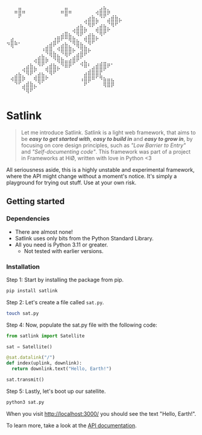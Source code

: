 <pre>
⠀⠀⠀⣤⠀⠀⠀⠀⠀⠀⠀⠀⠀⠀⠀⣤⠀⠀⠀⠀⠀⠀⠀⠀⣠⣦⡀⠀⠀⠀
⠀⠀⠛⣿⠛⠀⠀⠀⠀⠀⠀⠀⠀⠀⠛⣿⠛⠀⠀⠀⠀⠀⡀⠺⣿⣿⠟⢀⡀⠀
⠀⠀⠀⠁⠀⠀⠀⠀⠀⠀⠀⠀⠀⠀⠀⠀⠀⠀⠀⠀⣠⣾⣿⣦⠈⠁⣴⣿⣿⡦
⠀⠀⠀⠀⠀⠀⠀⠀⠀⠀⠀⠀⠀⠀⠀⠀⠀⠀⣠⣦⡈⠻⠟⢁⣴⣦⡈⠻⠋⠀
⠀⠀⠀⠀⠀⠀⠀⠀⠀⠀⠀⠀⠀⠀⢀⣤⡀⠺⣿⣿⠟⢀⡀⠻⣿⡿⠋⠀⠀⠀
⠀⣠⠀⠀⠀⠀⠀⠀⠀⠀⠀⠀⢠⣶⡿⠿⣿⣦⡈⠁⣴⣿⣿⡦⠈⠀⠀⠀⠀⠀
⠲⣿⠷⠂⠀⠀⠀⠀⠀⠀⢀⣴⡿⠋⣠⣦⡈⠻⣿⣦⡈⠻⠋⠀⠀⠀⠀⠀⠀⠀
⠀⠈⠀⠀⠀⠀⠀⠀⠀⠰⣿⣿⡀⠺⣿⣿⣿⡦⠈⣻⣿⡦⠀⠀⠀⠀⠀⠀⠀⠀
⠀⠀⠀⠀⠀⠀⠀⠀⣠⣦⡈⠻⣿⣦⡈⠻⠋⣠⣾⡿⠋⠀⠀⠀⠀⠀⠀⠀⠀⠀
⠀⠀⠀⠀⠀⠀⡀⠺⣿⣿⠟⢀⡈⠻⣿⣶⣾⡿⠋⣠⣦⡀⠀⢀⣠⣤⣀⡀⠀⠀
⠀⠀⠀⠀⣠⣾⣿⣦⠈⠁⣴⣿⣿⡦⠈⠛⠋⠀⠀⠈⠛⢁⣴⣿⣿⡿⠋⠀⠀⠀
⠀⠀⣠⣦⡈⠻⠟⢁⣴⣦⡈⠻⠋⠀⠀⠀⠀⠀⠀⠀⣴⣿⣿⣿⣏⠀⠀⠀⠀⠀
⠀⠺⣿⣿⠟⢀⡀⠻⣿⡿⠋⠀⠀⠀⠀⠀⠀⠀⠀⠰⣿⡿⠛⠁⠙⣷⣶⣦⠀⠀
⠀⠀⠈⠁⣴⣿⣿⡦⠈⠀⠀⠀⠀⠀⠀⠀⠀⠀⠀⠀⠋⠀⠀⠀⠀⠻⠿⠟⠀⠀
⠀⠀⠀⠀⠈⠻⠋⠀⠀⠀⠀⠀⠀⠀⠀⠀⠀⠀⠀⠀⠀⠀⠀⠀⠀⠀⠀⠀⠀⠀
</pre>

# Satlink

> Let me introduce Satlink. Satlink is a light web framework, that aims to be _**easy to get started with**_, _**easy to build in**_ and _**easy to grow in**_, by focusing on core design principles, such as _"Low Barrier to Entry"_ and _"Self-documenting code"_. This framework was part of a project in Frameworks at HiØ, written with love in Python <3

All seriousness aside, this is a highly unstable and experimental framework, where the API might change without a moment's notice. It's simply a playground for trying out stuff. Use at your own risk.

## Getting started

### Dependencies

* There are almost none! 
* Satlink uses only bits from the Python Standard Library. 
* All you need is Python 3.11 or greater.
   * Not tested with earlier versions.

### Installation

Step 1: Start by installing the package from pip.
```bash
pip install satlink
```

Step 2: Let's create a file called `sat.py`.
```bash
touch sat.py
```

Step 4: Now, populate the sat.py file with the following code:
```python
from satlink import Satellite

sat = Satellite()

@sat.datalink("/")
def index(uplink, downlink):
  return downlink.text("Hello, Earth!")

sat.transmit()
```

Step 5: Lastly, let's boot up our satellite.
```bash
python3 sat.py
```
When you visit [http://localhost:3000/](http://localhost:3000/) you should see the text "Hello, Earth!".

To learn more, take a look at the [API documentation](https://github.com/olejorga/satlink/wiki).
